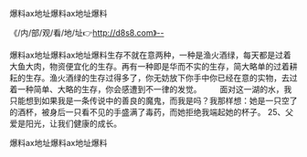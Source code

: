 爆料ax地址爆料ax地址爆料

《/内/部/观/看/地/址👉http://d8s8.com》--

爆料ax地址爆料ax地址爆料生存不就在意两种，一种是渔火酒绿，每天都是过着大鱼大肉，物资便宜化的生存。再有一种即是华而不实的生存，简大略单的过着耕耘的生存。渔火酒绿的生存过得多了，你无妨放下你手中你已经在意的实物，去过着一种简单、大略的生存，你会感遭到不一律的发觉。
　　面对这一湖的水，我只能想到如果我是一条传说中的善良的魔鬼，而我是吗？我那样想：她是一只空了的酒杯，被身后一只看不见的手盛满了毒药，而她拒绝我端起她的杯子。
	25、父爱是阳光，让我们健康的成长。





爆料ax地址爆料ax地址爆料
